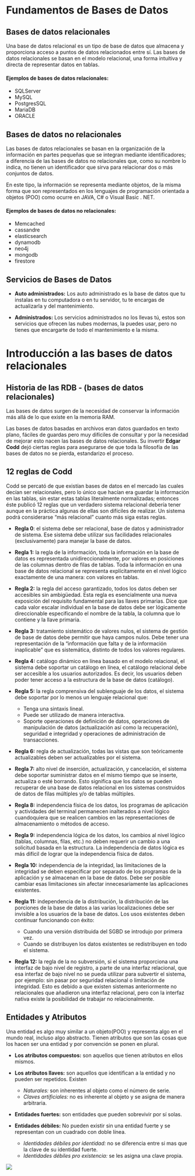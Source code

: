 # Fundamentos de Bases de Datos

## Bases de datos relacionales

Una base de datos relacional es un tipo de base de datos que almacena y proporciona acceso a puntos de datos relacionados entre sí. Las bases de datos relacionales se basan en el modelo relacional, una forma intuitiva y directa de representar datos en tablas.

#### Ejemplos de bases de datos relacionales:

- SQLServer
- MySQL
- PostgresSQL
- MariaDB
- ORACLE

## Bases de datos no relacionales

Las bases de datos relacionales se basan en la organización de la información en partes pequeñas que se integran mediante identificadores; a diferencia de las bases de datos no relacionales que, como su nombre lo indica, no tienen un identificador que sirva para relacionar dos o más conjuntos de datos.

En este tipo, la información se representa mediante objetos, de la misma forma que son representados en los lenguajes de programación orientada a objetos (POO) como ocurre en JAVA, C# o Visual Basic . NET.

#### Ejemplos de bases de datos no relacionales:

- Memcached
- cassandre
- elasticsearch
- dynamodb
- neo4j
- mongodb
- firestore

## Servicios de Bases de Datos

- **Auto administrados:** Los auto administrado es la base de datos que tu instalas en tu computadora o en tu servidor, tu te encargas de actualizarla y del mantenimiento.

- **Administrados:** Los servicios administrados no los llevas tú, estos son servicios que ofrecen las nubes modernas, la puedes usar, pero no tienes que encargarte de todo el mantenimiento e la misma.

# Introducción a las bases de datos relacionales

## Historia de las RDB - (bases de datos relacionales)

Las bases de datos surgen de la necesidad de conservar la información más allá de lo que existe en la memoria RAM.

Las bases de datos basadas en archivos eran datos guardados en texto plano, fáciles de guardas pero muy difíciles de consultar y por la necesidad de mejorar esto nacen las bases de datos relacionales. Su invertir **Edgar Codd** dejó ciertas reglas para asegurarse de que toda la filosofía de las bases de datos no se pierda, estandarizo el proceso.

## 12 reglas de Codd

Codd se percató de que existían bases de datos en el mercado las cuales decían ser relacionales, pero lo único que hacían era guardar la información en las tablas, sin estar estas tablas literalmente normalizadas; entonces éste publicó 12 reglas que un verdadero sistema relacional debería tener aunque en la práctica algunas de ellas son difíciles de realizar. Un sistema podrá considerarse “más relacional” cuanto más siga estas reglas.

- **Regla 0**: el sistema debe ser relacional, base de datos y administrador de sistema. Ese sistema debe utilizar sus facilidades relacionales (exclusivamente) para manejar la base de datos.

- **Regla 1:** la regla de la información, toda la información en la base de datos es representada unidireccionalmente, por valores en posiciones de las columnas dentro de filas de tablas. Toda la información en una base de datos relacional se representa explícitamente en el nivel lógico exactamente de una manera: con valores en tablas.

- **Regla 2:** la regla del acceso garantizado, todos los datos deben ser accesibles sin ambigüedad. Esta regla es esencialmente una nueva exposición del requisito fundamental para las llaves primarias. Dice que cada valor escalar individual en la base de datos debe ser lógicamente direccionable especificando el nombre de la tabla, la columna que lo contiene y la llave primaria.

- **Regla 3:** tratamiento sistemático de valores nulos, el sistema de gestión de base de datos debe permitir que haya campos nulos. Debe tener una representación de la “información que falta y de la información inaplicable” que es sistemática, distinto de todos los valores regulares.

- **Regla 4:** catálogo dinámico en línea basado en el modelo relacional, el sistema debe soportar un catálogo en línea, el catálogo relacional debe ser accesible a los usuarios autorizados. Es decir, los usuarios deben poder tener acceso a la estructura de la base de datos (catálogo).

- **Regla 5:** la regla comprensiva del sublenguaje de los datos, el sistema debe soportar por lo menos un lenguaje relacional que:

  - Tenga una sintaxis lineal.
  - Puede ser utilizado de manera interactiva.
  - Soporte operaciones de definición de datos, operaciones de manipulación de datos (actualización así como la recuperación), seguridad e integridad y operaciones de administración de transacciones.

- **Regla 6:** regla de actualización, todas las vistas que son teóricamente actualizables deben ser actualizables por el sistema.

- **Regla 7:** alto nivel de inserción, actualización, y cancelación, el sistema debe soportar suministrar datos en el mismo tiempo que se inserte, actualiza o esté borrando. Esto significa que los datos se pueden recuperar de una base de datos relacional en los sistemas construidos de datos de filas múltiples y/o de tablas múltiples.

- **Regla 8:** independencia física de los datos, los programas de aplicación y actividades del terminal permanecen inalterados a nivel lógico cuandoquiera que se realicen cambios en las representaciones de almacenamiento o métodos de acceso.

- **Regla 9:** independencia lógica de los datos, los cambios al nivel lógico (tablas, columnas, filas, etc.) no deben requerir un cambio a una solicitud basada en la estructura. La independencia de datos lógica es más difícil de lograr que la independencia física de datos.

- **Regla 10:** independencia de la integridad, las limitaciones de la integridad se deben especificar por separado de los programas de la aplicación y se almacenan en la base de datos. Debe ser posible cambiar esas limitaciones sin afectar innecesariamente las aplicaciones existentes.

- **Regla 11:** independencia de la distribución, la distribución de las porciones de la base de datos a las varias localizaciones debe ser invisible a los usuarios de la base de datos. Los usos existentes deben continuar funcionando con éxito:

  - Cuando una versión distribuida del SGBD se introdujo por primera vez.
  - Cuando se distribuyen los datos existentes se redistribuyen en todo el sistema.

- **Regla 12:** la regla de la no subversión, si el sistema proporciona una interfaz de bajo nivel de registro, a parte de una interfaz relacional, que esa interfaz de bajo nivel no se pueda utilizar para subvertir el sistema, por ejemplo: sin pasar por seguridad relacional o limitación de integridad. Esto es debido a que existen sistemas anteriormente no relacionales que añadieron una interfaz relacional, pero con la interfaz nativa existe la posibilidad de trabajar no relacionalmente.

## Entidades y Atributos

Una entidad es algo muy similar a un objeto(POO) y representa algo en el mundo real, incluso algo abstracto. Tienen atributos que son las cosas que los hacen ser una entidad y por convención se ponen en plural.

- **Los atributos compuestos:** son aquellos que tienen atributos en ellos mismos.
- **Los atributos llaves:** son aquellos que identifican a la entidad y no pueden ser repetidos. Existen

  - _Naturales:_ son inherentes al objeto como el número de serie.
  - _Claves artificiales:_ no es inherente al objeto y se asigna de manera arbitraria.

- **Entidades fuertes:** son entidades que pueden sobrevivir por sí solas.
- **Entidades débiles:** No pueden existir sin una entidad fuerte y se representan con un cuadrado con doble línea.
  - _Identidades débiles por identidad:_ no se diferencia entre si mas que la clave de su identidad fuerte.
  - _Identidades débiles pro existencia:_ se les asigna una clave propia.

<img src="/assets/antidades-atributos.png">
